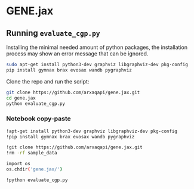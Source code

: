 # GENE.jax


## Running `evaluate_cgp.py`

Installing the minimal needed amount of python packages, the installation process may show an error message that can be ignored.
```bash
sudo apt-get install python3-dev graphviz libgraphviz-dev pkg-config
pip install gymnax brax evosax wandb pygraphviz
```

Clone the repo and run the script:
```bash
git clone https://github.com/arxaqapi/gene.jax.git
cd gene.jax
python evaluate_cgp.py
```

### Notebook copy-paste
```bash
!apt-get install python3-dev graphviz libgraphviz-dev pkg-config
!pip install gymnax brax evosax wandb pygraphviz

!git clone https://github.com/arxaqapi/gene.jax.git
!rm -rf sample_data

import os
os.chdir('gene.jax/')

!python evaluate_cgp.py
```